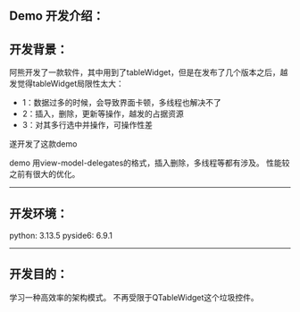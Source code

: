 Demo 开发介绍：
---
## 开发背景：
阿熊开发了一款软件，其中用到了tableWidget，但是在发布了几个版本之后，越发觉得tableWidget局限性太大：
- 1：数据过多的时候，会导致界面卡顿，多线程也解决不了
- 2：插入，删除，更新等操作，越发的占据资源
- 3：对其多行选中并操作，可操作性差

遂开发了这款demo

demo 用view-model-delegates的格式，插入删除，多线程等都有涉及。
性能较之前有很大的优化。

---
## 开发环境：
python: 3.13.5
pyside6: 6.9.1

---
## 开发目的：
学习一种高效率的架构模式。
不再受限于QTableWidget这个垃圾控件。